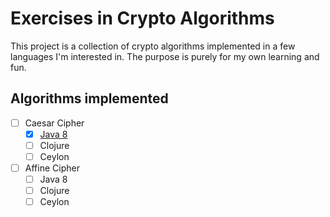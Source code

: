 # Exercises in Crypto Algorithms

This project is a collection of crypto algorithms implemented in a few languages I'm interested in. The purpose is purely for my own learning and fun.

## Algorithms implemented

- [ ] Caesar Cipher
  - [x] [Java 8](java/src/main/java/com/implementsblog/functional/CaesarCipher.java)
  - [ ] Clojure
  - [ ] Ceylon
- [ ] Affine Cipher
  - [ ] Java 8
  - [ ] Clojure
  - [ ] Ceylon
